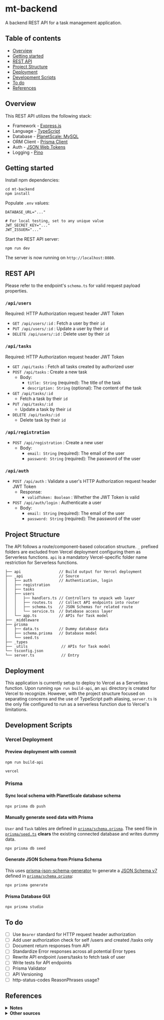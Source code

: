 # mt-backend

A backend REST API for a task management application. 

## Table of contents

- [Overview](#overview)
- [Getting started](#getting-started)
- [REST API](#REST-API)
- [Project Structure](#project-structure)
- [Deployment](#deployment)
- [Development Scripts](#development-scripts)
- [To do](#to-do)
- [References](#references)

## Overview
This REST API utilizes the following stack:

- Framework - [Express.js](https://expressjs.com/)
- Language - [TypeScript](https://www.typescriptlang.org)
- Database - [PlanetScale: MySQL](https://planetscale.com)
- ORM Client - [Prisma Client](https://www.prisma.io/docs/concepts/components/prisma-client)
- Auth - [JSON Web Tokens](https://jwt.io/)
- Logging - [Pino](https://github.com/pinojs/pino)

## Getting started

Install npm dependencies:

```
cd mt-backend
npm install
```

Populate `.env` values:

```
DATABASE_URL="..."

# For local testing, set to any unique value
JWT_SECRET_KEY="..."
JWT_ISSUER="..."
```

Start the REST API server:

```
npm run dev
```

The server is now running on `http://localhost:8080`.

## REST API
Please refer to the endpoint's `schema.ts` for valid request payload properties.

### `/api/users`
Required: HTTP Authorization request header JWT Token
- `GET /api/users/:id` : Fetch a user by their `id`
- `PUT /api/users/:id` : Update a user by their `id`
- `DELETE /api/users/:id` : Delete user by their `id`
  
### `/api/tasks`
Required: HTTP Authorization request header JWT Token
- `GET /api/tasks` : Fetch all tasks created by authorized user
- `POST /api/tasks` : Create a new task
  - Body:
    - `title: String` (required): The title of the task
    - `description: String` (optional): The content of the task
- `GET /api/tasks/:id`
  - Fetch a task by their `id`
- `PUT /api/tasks/:id`
  - Update a task by their `id`
- `DELETE /api/tasks/:id`
  - Delete task by their `id`

### `/api/registration`
- `POST /api/registration` : Create a new user
  - Body:
    - `email: String` (required): The email of the user
    - `password: String` (required): The password of the user
### `/api/auth`
- `POST /api/auth` : Validate a user's HTTP Authorization request header JWT Token
  - Response:
    - `validToken: Boolean` : Whether the JWT Token is valid
- `POST /api/auth/login` : Authenticate a user
  - Body:
    - `email: String` (required): The email of the user
    - `password: String` (required): The password of the user

## Project Structure
The API follows a route/component-based colocation structure. `_` prefixed folders are excluded from Vercel deployment configuring them as Serverless functions. `api` is a mandatory Vercel-specific folder name restriction for Serverless functions.
```
├── api                 // Build output for Vercel deployment
├── _api                // Source
│   ├── auth            // Authentication, login
│   ├── registration
│   ├── tasks
│   ├── users
│   │   ├── handlers.ts // Controllers to unpack web layer
│   │   ├── routes.ts   // Collect API endpoints into router
│   │   ├── schema.ts   // JSON Schemas for related route
│   │   └── service.ts  // Database access layer
│   └── app.ts          // APIs for Task model
├── _middleware
├── prisma
│   ├── data.ts         // Dummy database data
│   ├── schema.prisma   // Database model
│   └── seed.ts
├── _types
├── _utils               // APIs for Task model
└── tsconfig.json
└── server.ts            // Entry
```
## Deployment
This application is currently setup to deploy to Vercel as a Serverless function. Upon running `npm run build-api`, an `api` directory is created for Vercel to recognize. However, with the project structure focused on separating concerns and the use of TypeScript path aliasing, `server.ts` is the only file configured to run as a serverless function due to Vercel's limitations.
## Development Scripts
### Vercel Deployment
#### Preview deployment with commit
```
npm run build-api
```
```
vercel
```
### Prisma
#### Sync local schema with PlanetScale database schema
```
npx prisma db push
```

#### Manually generate seed data with Prisma
`User` and `Task` tables are defined in [`prisma/schema.prisma`](./prisma/schema.prisma).
The seed file in [`prisma/seed.ts`](./prisma/seed.ts) **clears** the existing connected database and writes dummy data.
```
npx prisma db seed
```

#### Generate JSON Schema from Prisma Schema
This uses [prisma-json-schema-generator](https://github.com/valentinpalkovic/prisma-json-schema-generator) to generate a [JSON Schema v7](https://json-schema.org/) defined in [`prisma/schema.prisma`](./prisma/schema.prisma):
```
npx prisma generate
```
#### Prisma Database GUI
```
npx prisma studio
```
## To do
- [ ] Use `Bearer` standard for HTTP request header authorization
- [ ] Add user authorization check for self /users and created /tasks only
- [ ] Document return responses from API
- [ ] Standardize Error responses across all potential Error types
- [ ] Rewrite API endpoint /users/tasks to fetch task of user
- [ ] Write tests for API endpoints
- [ ] Prisma Validator
- [ ] API Versioning
- [ ] http-status-codes ReasonPhrases usage?

## References
<details><summary><strong>Notes</strong></summary>

MySQL database tables have been created and defined using Prisma. 

Models and schemas are validated through middleware and follow JSON Schema.

</details>
<details><summary><strong>Other sources</strong></summary>

## General
https://www.prisma.io/typescript
https://www.prisma.io/express

### Prisma
https://www.prisma.io/docs/concepts/components/prisma-client/advanced-type-safety#importing-generated-types
https://www.prisma.io/docs/concepts/components/prisma-client/relation-queries#create-a-related-record   

#### Database Seeding
https://www.prisma.io/docs/guides/migrate/seed-database#example-seed-scripts
https://dev.to/isnan__h/seeding-your-database-with-prisma-orm-935
https://planetscale.com/blog/how-to-seed-a-database-with-prisma-and-next-js#branching-in-planetscale

## Reading Material
https://blog.treblle.com/egergr/
https://blog.treblle.com/the-10-rest-commandments/
https://github.com/goldbergyoni/nodebestpractices?ref=blog.treblle.com
https://www.codemzy.com/blog/nodejs-file-folder-structure
https://www.codemzy.com/blog/nodejs-api-versioning

## Error Handling
https://expressjs.com/en/guide/error-handling.html
https://sematext.com/blog/expressjs-best-practices/#how-to-structure-express-js-applications

## Extend Express Request Object
https://blog.logrocket.com/extend-express-request-object-typescript/

## Express Middleware JSON Schema data validation
https://www.npmjs.com/package/express-json-validator-middleware
https://simonplend.com/how-to-handle-request-validation-in-your-express-api/#how-to-integrate-validation-with-json-schemas-into-your-application

## JWT
https://dev.to/knitesh/securing-your-json-web-tokens-with-jwt-schema-validation-in-javascript-29p1

## Connecting Client Front end to REST API
https://create-react-app.dev/docs/deployment#other-solutions

</details>